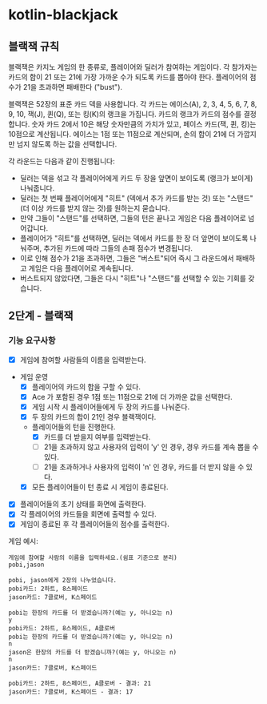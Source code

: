 # kotlin-blackjack

## 블랙잭 규칙

블랙잭은 카지노 게임의 한 종류로, 플레이어와 딜러가 참여하는 게임이다. 각 참가자는 카드의 합이 21 또는 21에 가장 가까운 수가 되도록 카드를 뽑아야 한다.
플레이어의 점수가 21을 초과하면 패배한다 ("bust").

블랙잭은 52장의 표준 카드 덱을 사용합니다. 각 카드는 에이스(A), 2, 3, 4, 5, 6, 7, 8, 9, 10, 잭(J), 퀸(Q), 또는 킹(K)의 랭크을 가집니다.
카드의 랭크가 카드의 점수를 결정합니다. 숫자 카드 2에서 10은 해당 숫자만큼의 가치가 있고, 페이스 카드(잭, 퀸, 킹)는 10점으로 계산됩니다.
에이스는 1점 또는 11점으로 계산되며, 손의 합이 21에 더 가깝지만 넘지 않도록 하는 값을 선택합니다.

각 라운드는 다음과 같이 진행됩니다:

- 딜러는 덱을 섞고 각 플레이어에게 카드 두 장을 앞면이 보이도록 (랭크가 보이게) 나눠줍니다.
- 딜러는 첫 번째 플레이어에게 "히트" (덱에서 추가 카드를 받는 것) 또는 "스탠드" (더 이상 카드를 받지 않는 것)를 원하는지 묻습니다.
- 만약 그들이 "스탠드"를 선택하면, 그들의 턴은 끝나고 게임은 다음 플레이어로 넘어갑니다.
- 플레이어가 "히트"를 선택하면, 딜러는 덱에서 카드를 한 장 더 앞면이 보이도록 나눠주며, 추가된 카드에 따라 그들의 손패 점수가 변경됩니다.
- 이로 인해 점수가 21을 초과하면, 그들은 "버스트"되어 즉시 그 라운드에서 패배하고 게임은 다음 플레이어로 계속됩니다.
- 버스트되지 않았다면, 그들은 다시 "히트"나 "스탠드"를 선택할 수 있는 기회를 갖습니다.

## 2단계 - 블랙잭

### 기능 요구사항

- [x] 게임에 참여할 사람들의 이름을 입력받는다.
- 게임 운영
  - [x] 플레이어의 카드의 합을 구할 수 있다.
  - [x] Ace 가 포함된 경우 1점 또는 11점으로 21에 더 가까운 값을 선택한다.
  - [x] 게임 시작 시 플레이어들에게 두 장의 카드를 나눠준다.
  - [x] 두 장의 카드의 합이 21인 경우 블랙잭이다.
  - 플레이어들의 턴을 진행한다.
    - [x] 카드를 더 받을지 여부를 입력받는다.
    - [ ] 21을 초과하지 않고 사용자의 입력이 'y' 인 경우, 경우 카드를 계속 뽑을 수 있다.
    - [ ] 21을 초과하거나 사용자의 입력이 'n' 인 경우, 카드를 더 받지 않을 수 있다.
  - [x] 모든 플레이어들이 턴 종료 시 게임이 종료된다.
- [x] 플레이어들의 초기 상태를 화면에 출력한다.
- [x] 각 플레이어의 카드들을 회면에 출력할 수 있다.
- [x] 게임이 종료된 후 각 플레이어들의 점수를 출력한다.

게임 예시:

```text
게임에 참여할 사람의 이름을 입력하세요.(쉼표 기준으로 분리)
pobi,jason

pobi, jason에게 2장의 나누었습니다.
pobi카드: 2하트, 8스페이드
jason카드: 7클로버, K스페이드

pobi는 한장의 카드를 더 받겠습니까?(예는 y, 아니오는 n)
y
pobi카드: 2하트, 8스페이드, A클로버
pobi는 한장의 카드를 더 받겠습니까?(예는 y, 아니오는 n)
n
jason은 한장의 카드를 더 받겠습니까?(예는 y, 아니오는 n)
n
jason카드: 7클로버, K스페이드

pobi카드: 2하트, 8스페이드, A클로버 - 결과: 21
jason카드: 7클로버, K스페이드 - 결과: 17
```
